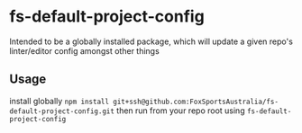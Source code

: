 # fs-default-project-config
Intended to be a globally installed package, which will update a given repo's linter/editor config amongst other things

## Usage
install globally `npm install git+ssh@github.com:FoxSportsAustralia/fs-default-project-config.git` then run from your repo root using `fs-default-project-config`
